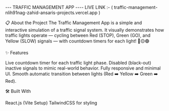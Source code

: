 
--- TRAFFIC MANAGEMENT APP ----             LIVE LINK :-  ( traffic-management-nlih91nag-zahid-ansaris-projects.vercel.app )



📋 About the Project
The Traffic Management App is a simple and interactive simulation of a traffic signal system.
It visually demonstrates how traffic lights operate — cycling between Red (STOP), Green (GO), and Yellow (SLOW) signals — with countdown timers for each light! 🛑🟡🟢

✨ Features

Live countdown timer for each traffic light phase.
Disabled (black-out) inactive signals to mimic real-world behavior.
Fully responsive and minimal UI.
Smooth automatic transition between lights (Red ➡️ Yellow ➡️ Green ➡️ Red).

🛠️ Built With

React.js (Vite Setup)
TailwindCSS for styling


